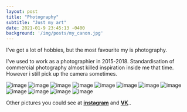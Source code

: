 ```yaml
---
layout: post
title: "Photography"
subtitle: "Just my art"
date: 2021-01-9 23:45:13 -0400
background: '/img/posts/my_canon.jpg'
---
```



I've got a lot of hobbies, but the most favourite my is photography.

I've used to work as a photographier in 2015-2018. Standardisation of commercial photography  almost killed inspiration inside me that time. However i still pick up the camera sometimes.

<img class="img-fluid" src="/img/posts/photography/IMG_6382.jpg" alt="image">

<img class="img-fluid" src="/img/posts/photography/IMG_5376.jpg" alt="image">

<img class="img-fluid" src="/img/posts/photography/IMG_3526.jpg" alt="image">

<img class="img-fluid" src="/img/posts/photography/кромка общая (2).jpg" alt="image">

<img class="img-fluid" src="/img/posts/photography/EFFECTS.jpg" alt="image">

<img class="img-fluid" src="/img/posts/photography/IMG_0081.jpg" alt="image">

<img class="img-fluid" src="/img/posts/photography/IMG_1638.jpg" alt="image">

<img class="img-fluid" src="/img/posts/photography/IMG_3197.jpg" alt="image">

<img class="img-fluid" src="/img/posts/photography/IMG_6263.jpg" alt="image">

<img class="img-fluid" src="/img/posts/photography/IMG_7607.jpg" alt="image">

<img class="img-fluid" src="/img/posts/photography/IMG_8625.jpg" alt="image">

<img class="img-fluid" src="/img/posts/photography/SPB.jpg" alt="image">

Other pictures you could see at **[instagram](https://www.instagram.com/yarikinez_foto/)** and **[VK](https://vk.com/yarifoto)**..